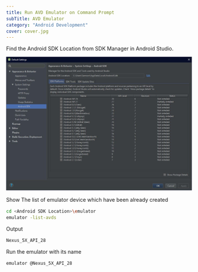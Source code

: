 ```yaml
---
title: Run AVD Emulator on Command Prompt
subTitle: AVD Emulator
category: "Android Development"
cover: cover.jpg
---
```


Find the Android SDK Location from SDK Manager in Android Studio.

![](./sdklocation.JPG)

Show The list of emulator device which have been already created
```bash
cd <Android SDK Location>\emulator
emulator -list-avds
```
Output
```bash
Nexus_5X_API_28
```
Run the emulator with its name
```bash
emulator @Nexus_5X_API_28
```
